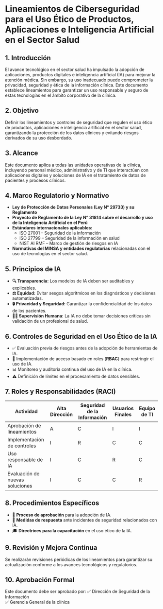 # Lineamientos de Ciberseguridad para el Uso Ético de Productos, Aplicaciones e Inteligencia Artificial en el Sector Salud

## 1. Introducción
El avance tecnológico en el sector salud ha impulsado la adopción de aplicaciones, productos digitales e inteligencia artificial (IA) para mejorar la atención médica. Sin embargo, su uso inadecuado puede comprometer la privacidad, seguridad y ética de la información clínica. Este documento establece lineamientos para garantizar un uso responsable y seguro de estas tecnologías en el ámbito corporativo de la clínica.

## 2. Objetivo
Definir los lineamientos y controles de seguridad que regulen el uso ético de productos, aplicaciones e inteligencia artificial en el sector salud, garantizando la protección de los datos clínicos y evitando riesgos derivados de su uso desbordado.

## 3. Alcance
Este documento aplica a todas las unidades operativas de la clínica, incluyendo personal médico, administrativo y de TI que interactúen con aplicaciones digitales y soluciones de IA en el tratamiento de datos de pacientes y procesos clínicos.

## 4. Marco Regulatorio y Normativo
- **Ley de Protección de Datos Personales (Ley N° 29733) y su Reglamento**
- **Proyecto de Reglamento de la Ley N° 31814 sobre el desarrollo y uso de la Inteligencia Artificial en el Perú**
- **Estándares internacionales aplicables:** 
  - ISO 27001 – Seguridad de la información
  - ISO 27799 – Seguridad de la información en salud
  - NIST AI RMF – Marco de gestión de riesgos en IA
- **Normativas del MINSA y entidades regulatorias** relacionadas con el uso de tecnologías en el sector salud.

## 5. Principios de IA
- **🔍 Transparencia:** Los modelos de IA deben ser auditables y explicables.
- **⚖️ Equidad:** Evitar sesgos algorítmicos en los diagnósticos y decisiones automatizadas.
- **🔒 Privacidad y Seguridad:** Garantizar la confidencialidad de los datos de los pacientes.
- **👨‍⚕️ Supervisión Humana:** La IA no debe tomar decisiones críticas sin validación de un profesional de salud.

## 6. Controles de Seguridad en el Uso Ético de la IA
- ✅ Evaluación previa de riesgos antes de la adopción de herramientas de IA.
- 🔑 Implementación de acceso basado en roles (**RBAC**) para restringir el uso de IA.
- 📊 Monitoreo y auditoría continua del uso de IA en la clínica.
- ⚠️ Definición de límites en el procesamiento de datos sensibles.

## 7. Roles y Responsabilidades (RACI)
| **Actividad** | **Alta Dirección** | **Seguridad de la Información** | **Usuarios Finales** | **Equipo de TI** |
|--------------|------------------|-------------------------|----------------|-------------|
| Aprobación de lineamientos | A | C | I | I |
| Implementación de controles | I | R | C | C |
| Uso responsable de IA | I | C | R | C |
| Evaluación de nuevas soluciones | I | C | C | R |

## 8. Procedimientos Específicos
- 📜 **Proceso de aprobación** para la adopción de IA.
- 🚨 **Medidas de respuesta** ante incidentes de seguridad relacionados con IA.
- 🎓 **Directrices para la capacitación** en el uso ético de la IA.

## 9. Revisión y Mejora Continua
Se realizarán revisiones periódicas de los lineamientos para garantizar su actualización conforme a los avances tecnológicos y regulatorios.

## 10. Aprobación Formal
Este documento debe ser aprobado por:
✅ Dirección de Seguridad de la Información  
✅ Gerencia General de la clínica

